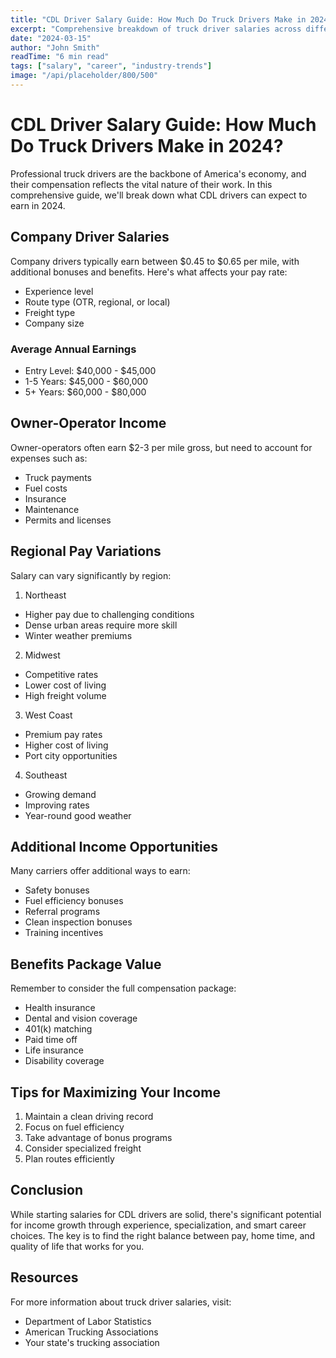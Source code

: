 ```yaml
---
title: "CDL Driver Salary Guide: How Much Do Truck Drivers Make in 2024?"
excerpt: "Comprehensive breakdown of truck driver salaries across different roles, regions, and experience levels."
date: "2024-03-15"
author: "John Smith"
readTime: "6 min read"
tags: ["salary", "career", "industry-trends"]
image: "/api/placeholder/800/500"
---
```


# CDL Driver Salary Guide: How Much Do Truck Drivers Make in 2024?

Professional truck drivers are the backbone of America's economy, and their compensation reflects the vital nature of their work. In this comprehensive guide, we'll break down what CDL drivers can expect to earn in 2024.

## Company Driver Salaries

Company drivers typically earn between $0.45 to $0.65 per mile, with additional bonuses and benefits. Here's what affects your pay rate:

- Experience level
- Route type (OTR, regional, or local)
- Freight type
- Company size

### Average Annual Earnings
- Entry Level: $40,000 - $45,000
- 1-5 Years: $45,000 - $60,000
- 5+ Years: $60,000 - $80,000

## Owner-Operator Income

Owner-operators often earn $2-3 per mile gross, but need to account for expenses such as:
- Truck payments
- Fuel costs
- Insurance
- Maintenance
- Permits and licenses

## Regional Pay Variations

Salary can vary significantly by region:

1. Northeast
- Higher pay due to challenging conditions
- Dense urban areas require more skill
- Winter weather premiums

2. Midwest
- Competitive rates
- Lower cost of living
- High freight volume

3. West Coast
- Premium pay rates
- Higher cost of living
- Port city opportunities

4. Southeast
- Growing demand
- Improving rates
- Year-round good weather

## Additional Income Opportunities

Many carriers offer additional ways to earn:
- Safety bonuses
- Fuel efficiency bonuses
- Referral programs
- Clean inspection bonuses
- Training incentives

## Benefits Package Value

Remember to consider the full compensation package:
- Health insurance
- Dental and vision coverage
- 401(k) matching
- Paid time off
- Life insurance
- Disability coverage

## Tips for Maximizing Your Income

1. Maintain a clean driving record
2. Focus on fuel efficiency
3. Take advantage of bonus programs
4. Consider specialized freight
5. Plan routes efficiently

## Conclusion

While starting salaries for CDL drivers are solid, there's significant potential for income growth through experience, specialization, and smart career choices. The key is to find the right balance between pay, home time, and quality of life that works for you.

## Resources

For more information about truck driver salaries, visit:
- Department of Labor Statistics
- American Trucking Associations
- Your state's trucking association

